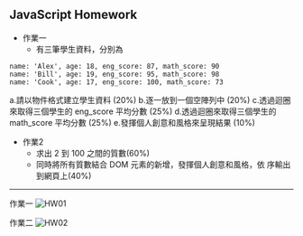 ## JavaScript Homework

- 作業一
  - 有三筆學生資料，分別為
 
```
name: 'Alex', age: 18, eng_score: 87, math_score: 90
name: 'Bill', age: 19, eng_score: 95, math_score: 98
name: 'Cook', age: 17, eng_score: 100, math_score: 73
``` 


   a.請以物件格式建立學生資料 (20%)
    b.逐一放到一個空陣列中 (20%)
    c.透過迴圈來取得三個學生的 eng_score 平均分數 (25%)
    d.透過迴圈來取得三個學生的 math_score 平均分數 (25%)
    e.發揮個人創意和風格來呈現結果 (10%) 

- 作業2
  - 求出 2 到 100 之間的質數(60%)
  - 同時將所有質數結合 DOM 元素的新增，發揮個人創意和風格，依 序輸出到網頁上(40%)

---

作業一
![HW01](https://i.imgur.com/g1OeLo9.png)

作業二
![HW02](https://i.imgur.com/aoCVsxL.png)
